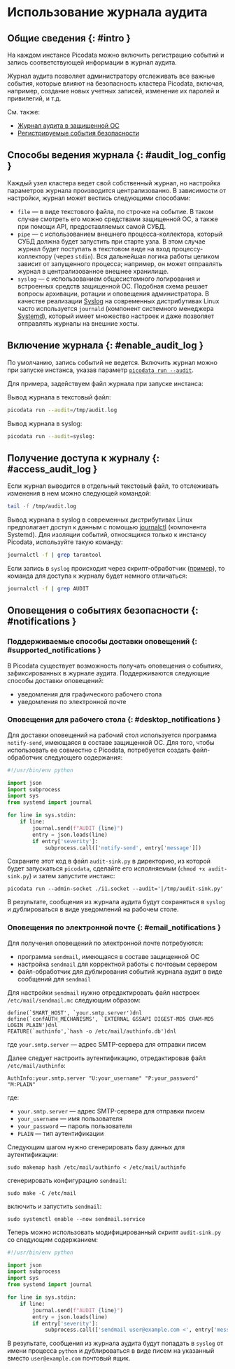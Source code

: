 # Использование журнала аудита

## Общие сведения {: #intro }

На каждом инстансе Picodata можно включить регистрацию событий и
запись соответствующей информации в журнал аудита.

Журнал аудита позволяет администратору отслеживать все важные события,
которые влияют на безопасность кластера Picodata, включая, например,
создание новых учетных записей, изменение их паролей и привилегий, и
т.д.

См. также:

- [Журнал аудита в защищенной ОС](../security/audit_log.md)
- [Регистрируемые события безопасности](../reference/audit_events.md)

## Способы ведения журнала {: #audit_log_config }

Каждый узел кластера ведет свой собственный журнал, но настройка
параметров журнала производится централизованно. В зависимости от
настройки, журнал может вестись следующими способами:

- `file` — в виде текстового файла, по строчке на событие. В таком
случае смотреть его можно средствами защищенной ОС, а также при помощи
API, предоставляемых самой СУБД.
- `pipe` — с использованием внешнего процесса-коллектора, который СУБД должна
будет запустить при старте узла. В этом случае журнал будет поступать в
текстовом виде на вход процессу-коллектору (через `stdin`). Вся дальнейшая
логика работы целиком зависит от запущенного процесса; например, он
может отправлять журнал в централизованное внешнее хранилище.
- `syslog` — с использованием общесистемного логирования и встроенных
средств защищенной ОС. Подобная схема решает вопросы архивации, ротации
и оповещения администратора. В качестве реализации
[Syslog](https://ru.wikipedia.org/wiki/Syslog) на
современных дистрибутивах Linux часто используется `journald` (компонент
системного менеджера
[Systemd](https://ru.wikipedia.org/wiki/Systemd)),
который имеет множество настроек и даже позволяет отправлять журналы на
внешние хосты.

## Включение журнала {: #enable_audit_log }

По умолчанию, запись событий не ведется. Включить журнал можно при
запуске инстанса, указав параметр [`picodata run --audit`].
<!-- - с помощью API-функции [pico.audit()](../reference/api.md#picoaudit) -->

Для примера, задействуем файл журнала при запуске инстанса:

Вывод журнала в текстовый файл:

```bash
picodata run --audit=/tmp/audit.log
```

Вывод журнала в syslog:

```bash
picodata run --audit=syslog:
```

[`picodata run --audit`]: ../reference/cli.md#run_audit

## Получение доступа к журналу {: #access_audit_log }

Если журнал выводится в отдельный текстовый файл, то отслеживать
изменения в нем можно следующей командой:

```bash
tail -f /tmp/audit.log
```

Вывод журнала в syslog в современных дистрибутивах Linux предполагает
доступ к данным с помощью
[journalctl](https://www.man7.org/linux/man-pages/man1/journalctl.1.html)
(компонента Systemd). Для изоляции событий, относящихся только к
инстансу Picodata, используйте такую команду:

```bash
journalctl -f | grep tarantool
```

Если запись в `syslog` происходит через скрипт-обработчик
([пример](#desktop_notifications)), то команда для доступа к журналу
будет немного отличаться:

```bash
journalctl -f | grep AUDIT
```

## Оповещения о событиях безопасности {: #notifications }

### Поддерживаемые способы доставки оповещений {: #supported_notifications }

В Picodata существует возможность получать оповещения о событиях,
зафиксированных в журнале аудита. Поддерживаются следующие способы
доставки оповещений:

- уведомления для графического рабочего стола
- уведомления по электронной почте

### Оповещения для рабочего стола {: #desktop_notifications }

Для доставки оповещений на рабочий стол используется программа
`notify-send`, имеющаяся в составе защищенной ОС. Для того, чтобы
использовать ее совместно с Picodata, потребуется создать файл-обработчик
следующего содержания:

```python
#!/usr/bin/env python

import json
import subprocess
import sys
from systemd import journal

for line in sys.stdin:
    if line:
        journal.send(f"AUDIT {line}")
        entry = json.loads(line)
        if entry['severity']:
            subprocess.call(['notify-send', entry['message']])

```

Сохраните этот код в файл `audit-sink.py` в директорию, из которой будет
запускаться `picodata`, сделайте его исполняемым (`chmod +x
audit-sink.py`) и затем запустите инстанс:

```shell
picodata run --admin-socket ./i1.socket --audit='|/tmp/audit-sink.py'
```
В результате, сообщения из журнала аудита будут сохраняться в `syslog` и
дублироваться в виде уведомлений на рабочем столе.

<!--
Установка среды рабочего стола в защищенной ОС Альт СП Релиз 10 выполняется из
репозитория [c10f1]:

```bash
su -
cat << EOF | sudo tee /etc/apt/sources.list.d/c10f1
rpm http://ftp.altlinux.org/pub/distributions/ALTLinux/ c10f1/branch/x86_64 classic
rpm http://ftp.altlinux.org/pub/distributions/ALTLinux/ c10f1/branch/noarch classic
EOF
apt-repo
apt-get update
```

[c10f1]: https://packages.altlinux.org/ru/c10f1/about/
-->

### Оповещения по электронной почте {: #email_notifications }

Для получения оповещений по электронной почте потребуются:

- программа `sendmail`, имеющаяся в составе защищенной ОС
- настройка `sendmail` для корректной работы с почтовым сервером
- файл-обработчик для дублирования событий журнала аудит в виде сообщений для `sendmail`

Для настройки `sendmail` нужно отредактировать файл настроек
`/etc/mail/sendmail.mc` следующим образом:

```
define(`SMART_HOST', `your.smtp.server')dnl
define(`confAUTH_MECHANISMS', `EXTERNAL GSSAPI DIGEST-MD5 CRAM-MD5 LOGIN PLAIN')dnl
FEATURE(`authinfo',`hash -o /etc/mail/authinfo.db')dnl
```

где `your.smtp.server` — адрес SMTP-сервера для отправки писем

Далее следует настроить аутентификацию, отредактировав файл `/etc/mail/authinfo`:

```
AuthInfo:your.smtp.server "U:your_username" "P:your_password" "M:PLAIN"
```

где:

- `your.smtp.server` — адрес SMTP-сервера для отправки писем
- `your_username` — имя пользователя
- `your_password` — пароль пользователя
- `PLAIN` — тип аутентификации

Следующим шагом нужно сгенерировать базу данных для аутентификации:

```shell
sudo makemap hash /etc/mail/authinfo < /etc/mail/authinfo
```

сгенерировать конфигурацию `sendmail`:

```shell
sudo make -C /etc/mail
```

включить и запустить `sendmail`:

```shell
sudo systemctl enable --now sendmail.service
```

Теперь можно использовать модифицированный скрипт `audit-sink.py` со следующим содержанием:

```python
#!/usr/bin/env python

import json
import subprocess
import sys
from systemd import journal

for line in sys.stdin:
    if line:
        journal.send(f"AUDIT {line}")
        entry = json.loads(line)
        if entry['severity']:
            subprocess.call(['sendmail user@example.com <', entry['message']])

```

В результате, сообщения из журнала аудита будут попадать в `syslog` от
имени процесса `python` и дублироваться в виде писем на указанный вместо
`user@example.com` почтовый ящик.
